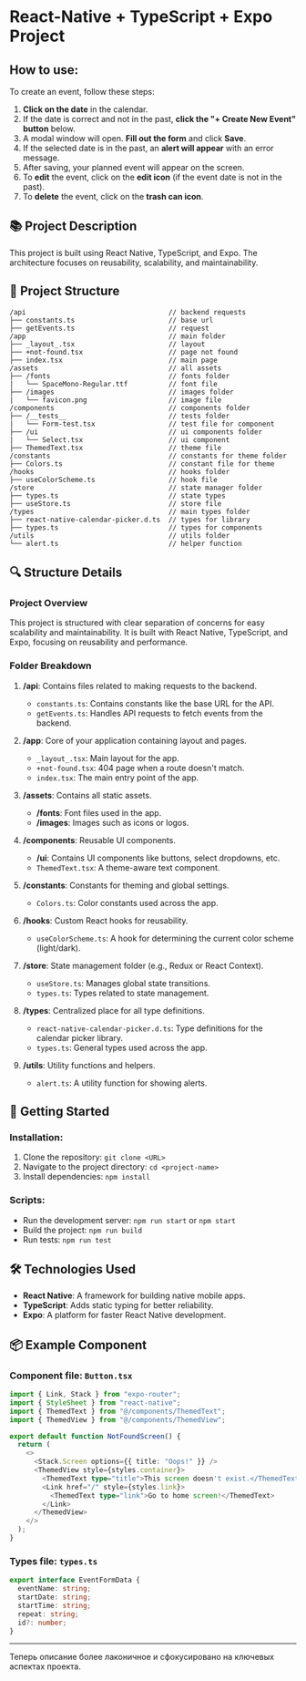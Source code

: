 # React-Native + TypeScript + Expo Project

## How to use:

To create an event, follow these steps:

1. **Click on the date** in the calendar.
2. If the date is correct and not in the past, **click the "+ Create New Event" button** below.
3. A modal window will open. **Fill out the form** and click **Save**.
4. If the selected date is in the past, an **alert will appear** with an error message.
5. After saving, your planned event will appear on the screen.
6. To **edit** the event, click on the **edit icon** (if the event date is not in the past).
7. To **delete** the event, click on the **trash can icon**.

## 📚 Project Description

This project is built using React Native, TypeScript, and Expo. The architecture focuses on reusability, scalability, and maintainability.

## 📂 Project Structure

```
/api                                   // backend requests
├── constants.ts                       // base url
├── getEvents.ts                       // request
/app                                   // main folder
├── _layout_.tsx                       // layout
├── +not-found.tsx                     // page not found
├── index.tsx                          // main page
/assets                                // all assets
├── /fonts                             // fonts folder
|   └── SpaceMono-Regular.ttf          // font file
├── /images                            // images folder
|   └── favicon.png                    // image file
/components                            // components folder
├── /__tests__                         // tests folder
|   └── Form-test.tsx                  // test file for component
├── /ui                                // ui components folder
|   └── Select.tsx                     // ui component
├── ThemedText.tsx                     // theme file
/constants                             // constants for theme folder
├── Colors.ts                          // constant file for theme
/hooks                                 // hooks folder
├── useColorScheme.ts                  // hook file
/store                                 // state manager folder
├── types.ts                           // state types
├── useStore.ts                        // store file
/types                                 // main types folder
├── react-native-calendar-picker.d.ts  // types for library
├── types.ts                           // types for components
/utils                                 // utils folder
└── alert.ts                           // helper function
```

## 🔍 Structure Details

### Project Overview

This project is structured with clear separation of concerns for easy scalability and maintainability. It is built with React Native, TypeScript, and Expo, focusing on reusability and performance.

### Folder Breakdown

1. **/api**: Contains files related to making requests to the backend.
   - `constants.ts`: Contains constants like the base URL for the API.
   - `getEvents.ts`: Handles API requests to fetch events from the backend.

2. **/app**: Core of your application containing layout and pages.
   - `_layout_.tsx`: Main layout for the app.
   - `+not-found.tsx`: 404 page when a route doesn't match.
   - `index.tsx`: The main entry point of the app.

3. **/assets**: Contains all static assets.
   - **/fonts**: Font files used in the app.
   - **/images**: Images such as icons or logos.

4. **/components**: Reusable UI components.
   - **/ui**: Contains UI components like buttons, select dropdowns, etc.
   - `ThemedText.tsx`: A theme-aware text component.

5. **/constants**: Constants for theming and global settings.
   - `Colors.ts`: Color constants used across the app.

6. **/hooks**: Custom React hooks for reusability.
   - `useColorScheme.ts`: A hook for determining the current color scheme (light/dark).

7. **/store**: State management folder (e.g., Redux or React Context).
   - `useStore.ts`: Manages global state transitions.
   - `types.ts`: Types related to state management.

8. **/types**: Centralized place for all type definitions.
   - `react-native-calendar-picker.d.ts`: Type definitions for the calendar picker library.
   - `types.ts`: General types used across the app.

9. **/utils**: Utility functions and helpers.
   - `alert.ts`: A utility function for showing alerts.

## 🚀 Getting Started

### Installation:

1. Clone the repository: `git clone <URL>`
2. Navigate to the project directory: `cd <project-name>`
3. Install dependencies: `npm install`

### Scripts:

- Run the development server: `npm run start` or `npm start`
- Build the project: `npm run build`
- Run tests: `npm run test`

## 🛠️ Technologies Used

- **React Native**: A framework for building native mobile apps.
- **TypeScript**: Adds static typing for better reliability.
- **Expo**: A platform for faster React Native development.

## 📦 Example Component

### Component file: `Button.tsx`

```ts
import { Link, Stack } from "expo-router";
import { StyleSheet } from "react-native";
import { ThemedText } from "@/components/ThemedText";
import { ThemedView } from "@/components/ThemedView";

export default function NotFoundScreen() {
  return (
    <>
      <Stack.Screen options={{ title: "Oops!" }} />
      <ThemedView style={styles.container}>
        <ThemedText type="title">This screen doesn't exist.</ThemedText>
        <Link href="/" style={styles.link}>
          <ThemedText type="link">Go to home screen!</ThemedText>
        </Link>
      </ThemedView>
    </>
  );
}
```

### Types file: `types.ts`

```ts
export interface EventFormData {
  eventName: string;
  startDate: string;
  startTime: string;
  repeat: string;
  id?: number;
}
```

---

Теперь описание более лаконичное и сфокусировано на ключевых аспектах проекта.